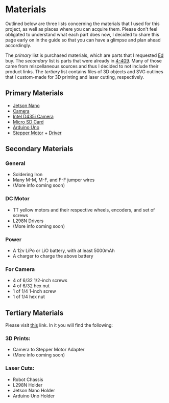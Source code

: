 # Materials

Outlined below are three lists concerning the materials that I used for this project, as well as places where you can acquire them. Please don't feel obligated to understand what each part does now, I decided to share this page early on in the guide so that you can have a glimpse and plan ahead accordingly.   

The _primary_ list is purchased materials, which are parts that I requested [Ed](thanks.html#three-key-individuals) buy. The _secondary_ list is parts that were already in [4-409](thanks.html#organizations-groups). Many of those came from miscellaneous sources and thus I decided to not include their product links. The _tertiary_ list contains files of 3D objects and SVG outlines that I custom-made for 3D printing and laser cutting, respectively.


## Primary Materials

* [Jetson Nano](https://developer.nvidia.com/buy-jetson)
* [Camera](https://store.intelrealsense.com/buy-intel-realsense-depth-camera-d435i.html)
* [Intel D435i Camera](https://store.intelrealsense.com/buy-intel-realsense-depth-camera-d435i.html)
* [Micro SD Card](https://shop.westerndigital.com/products/memory-cards/sandisk-extreme-uhs-i-microsd#SDSQXA1-128G-AN6MA)
* [Arduino Uno](https://store.arduino.cc/usa/arduino-uno-rev3)
* [Stepper Motor](https://www.pololu.com/product/2267) + [Driver](https://www.pololu.com/product/2128/)


## Secondary Materials

### General
* Soldering Iron
* Many M-M, M-F, and F-F jumper wires
* (More info coming soon)

### DC Motor
* TT yellow motors and their respective wheels, encoders, and set of screws
* L298N Drivers
* (More info coming soon)

### Power
* A 12v LiPo or LiO battery, with at least 5000mAh
* A charger to charge the above battery

### For Camera
* 4 of 6/32 1/2-inch screws
* 4 of 6/32 hex nut
* 1 of 1/4 1-inch screw
* 1 of 1/4 hex nut


## Tertiary Materials
Please visit [this](https://drive.google.com/drive/u/1/folders/1rutBziIIkkyS2uI3XYkV6h9hiPUaNvsx) link. In it you will find the following:

### 3D Prints:
* Camera to Stepper Motor Adapter
* (More info coming soon)

### Laser Cuts:
* Robot Chassis
* L298N Holder
* Jetson Nano Holder
* Arduino Uno Holder


